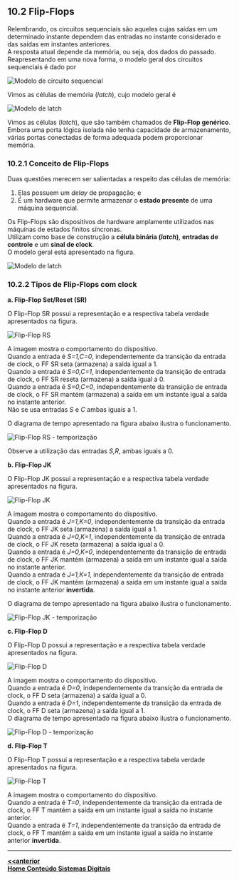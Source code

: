 ## 10.2 Flip-Flops

Relembrando, os circuitos sequenciais são aqueles cujas saídas em um determinado instante dependem
das entradas no instante considerado e das saídas em instantes anteriores.  
A resposta atual depende da memória, ou seja, dos dados do passado.  
Reapresentando em uma nova forma, o modelo geral dos circuitos sequenciais é dado por

![Modelo de circuito sequencial](/sisdig_aulas/images_sisdig/modelocircuitosequencial.jpg)

Vimos as células de memória (*latch*), cujo modelo geral é

![Modelo de *latch*](/sisdig_aulas/images_sisdig/modelolatch.jpg)

Vimos as células (*latch*), que são também chamados de **Flip-Flop genérico**.  
Embora uma porta lógica isolada não tenha capacidade de armazenamento, várias portas conectadas de forma adequada podem proporcionar memória.  

###  10.2.1 Conceito de Flip-Flops

Duas questões merecem ser salientadas a respeito das células de memória:  
1. Elas possuem um *delay* de propagação; e
2. É um hardware que permite armazenar o **estado presente** de uma máquina sequencial.

Os Flip-Flops são dispositivos de hardware amplamente utilizados nas máquinas de estados finitos síncronas.  
Utilizam como base de construção a **célula binária (*latch*)**, **entradas de controle** e um **sinal de clock**.  
O modelo geral está apresentado na figura.  

![Modelo de *latch*](/sisdig_aulas/images_sisdig/modeloFF.jpg)

### 10.2.2 Tipos de Flip-Flops com clock

**a. Flip-Flop Set/Reset (SR)**

O Flip-Flop SR possui a representação e a respectiva tabela verdade apresentados na figura.  

![Flip-Flop RS](/sisdig_aulas/images_sisdig/flipfloprs.jpg)

A imagem mostra o comportamento do dispositivo.  
Quando a entrada é *S=1,C=0*, independentemente da transição da entrada de clock, o FF SR seta (armazena) a saída igual a 1.  
Quando a entrada é *S=0,C=1*, independentemente da transição de entrada de clock, o FF SR reseta (armazena) a saída igual a 0.  
Quando a entrada é *S=0,C=0*, independentemente da transição de entrada de clock, o FF SR mantém (armazena) a saída em um instante igual a saída no instante anterior.   
Não se usa entradas *S* e *C* ambas iguais a 1.   

O diagrama de tempo apresentado na figura abaixo ilustra o funcionamento.  

![Flip-Flop RS - temporização](/sisdig_aulas/images_sisdig/temporizacao_ffsr.jpg)

Observe a utilização das entradas *S,R*, ambas iguais a 0.

**b. Flip-Flop JK**

O Flip-Flop JK possui a representação e a respectiva tabela verdade apresentados na figura.  

![Flip-Flop JK](/sisdig_aulas/images_sisdig/flipflopjk.jpg)

A imagem mostra o comportamento do dispositivo.  
Quando a entrada é *J=1,K=0*, independentemente da transição da entrada de clock, o FF JK seta (armazena) a saída igual a 1.  
Quando a entrada é *J=0,K=1*, independentemente da transição de entrada de clock, o FF JK reseta (armazena) a saída igual a 0.  
Quando a entrada é *J=0,K=0*, independentemente da transição de entrada de clock, o FF JK mantém (armazena) a saída em um instante igual a saída no instante anterior.   
Quando a entrada é *J=1,K=1*, independentemente da transição de entrada de clock, o FF JK mantém (armazena) a saída em um instante igual a saída no instante anterior **invertida**.   

O diagrama de tempo apresentado na figura abaixo ilustra o funcionamento.  

![Flip-Flop JK - temporização](/sisdig_aulas/images_sisdig/temporizacao_ffjk.jpg)

**c. Flip-Flop D**

O Flip-Flop D possui a representação e a respectiva tabela verdade apresentados na figura.  

![Flip-Flop D](/sisdig_aulas/images_sisdig/flipflopd.jpg)

A imagem mostra o comportamento do dispositivo.  
Quando a entrada é *D=0*, independentemente da transição da entrada de clock, o FF D seta (armazena) a saída igual a 0.  
Quando a entrada é *D=1*, independentemente da transição da entrada de clock, o FF D seta (armazena) a saída igual a 1.  
O diagrama de tempo apresentado na figura abaixo ilustra o funcionamento.  

![Flip-Flop D - temporização](/sisdig_aulas/images_sisdig/temporizacao_ffd.jpg)

**d. Flip-Flop T**

O Flip-Flop T possui a representação e a respectiva tabela verdade apresentados na figura.  

![Flip-Flop T](/sisdig_aulas/images_sisdig/flipflopt.jpg)

A imagem mostra o comportamento do dispositivo.  
Quando a entrada é *T=0*, independentemente da transição da entrada de clock, o FF T mantém a saída em um instante igual a saída no instante anterior.  
Quando a entrada é *T=1*, independentemente da transição da entrada de clock, o FF T mantém a saída em um instante igual a saída no instante anterior **invertida**.  

___
**[<<anterior](flipflop.md)**  
**[Home Conteúdo Sistemas Digitais](https://github.com/claytonjasilva/claytonjasilva.github.io/blob/main/sisdig_aulas.md)**  


